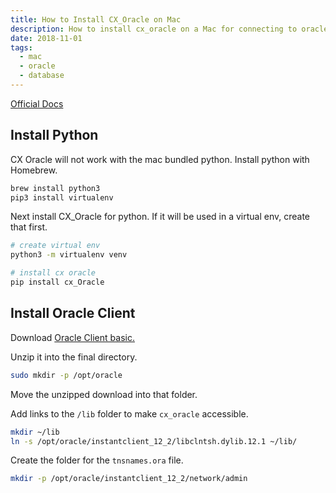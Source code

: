 ```yaml
---
title: How to Install CX_Oracle on Mac
description: How to install cx_oracle on a Mac for connecting to oracle databases.
date: 2018-11-01
tags:
  - mac
  - oracle
  - database
---
```


[Official Docs](https://cx-oracle.readthedocs.io/en/latest/installation.html#install-using-github)

## Install Python

CX Oracle will not work with the mac bundled python. Install python with Homebrew.

```bash
brew install python3
pip3 install virtualenv
```

Next install CX_Oracle for python. If it will be used in a virtual env, create that first.

```bash
# create virtual env
python3 -m virtualenv venv

# install cx oracle
pip install cx_Oracle
```

## Install Oracle Client

Download [Oracle Client basic.](http://www.oracle.com/technetwork/topics/intel-macsoft-096467.html)

Unzip it into the final directory.

```bash
sudo mkdir -p /opt/oracle
```

Move the unzipped download into that folder.

Add links to the `/lib` folder to make `cx_oracle` accessible.

```bash
mkdir ~/lib
ln -s /opt/oracle/instantclient_12_2/libclntsh.dylib.12.1 ~/lib/
```

Create the folder for the `tnsnames.ora` file.

```bash
mkdir -p /opt/oracle/instantclient_12_2/network/admin
```
